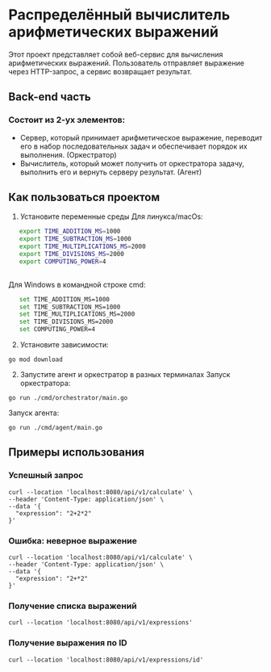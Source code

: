 # Распределённый вычислитель арифметических выражений
Этот проект представляет собой веб-сервис для вычисления арифметических выражений. Пользователь отправляет выражение через HTTP-запрос, а сервис возвращает результат. 
## Back-end часть
### Состоит из 2-ух элементов:
- Сервер, который принимает арифметическое выражение, переводит его в набор последовательных задач и обеспечивает порядок их выполнения. (Оркестратор)
- Вычислитель, который может получить от оркестратора задачу, выполнить его и вернуть серверу результат. (Агент)
## Как пользоваться проектом
1. Установите переменные среды
Для линукса/macOs:
```bash
   export TIME_ADDITION_MS=1000
   export TIME_SUBTRACTION_MS=1000
   export TIME_MULTIPLICATIONS_MS=2000
   export TIME_DIVISIONS_MS=2000
   export COMPUTING_POWER=4
   
```
Для Windows в командной строке cmd:
```bash
   set TIME_ADDITION_MS=1000
   set TIME_SUBTRACTION_MS=1000
   set TIME_MULTIPLICATIONS_MS=2000
   set TIME_DIVISIONS_MS=2000
   set COMPUTING_POWER=4
```
2. Установите зависимости:
```
go mod download
```
2. Запустите агент и оркестратор в разных терминалах
Запуск оркестратора:
```
go run ./cmd/orchestrator/main.go
```
Запуск агента:
```
go run ./cmd/agent/main.go
```
## Примеры использования
### Успешный запрос
```
curl --location 'localhost:8080/api/v1/calculate' \
--header 'Content-Type: application/json' \
--data '{
  "expression": "2+2*2"
}'
```
### Ошибка: неверное выражение
```
curl --location 'localhost:8080/api/v1/calculate' \
--header 'Content-Type: application/json' \
--data '{
  "expression": "2+*2"
}'
```
### Получение списка выражений
```
curl --location 'localhost:8080/api/v1/expressions'
```
### Получение выражения по ID
```
curl --location 'localhost:8080/api/v1/expressions/id'
```
